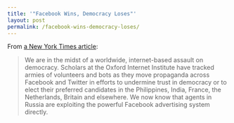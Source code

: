 ```yaml
---
title: '"Facebook Wins, Democracy Loses"'
layout: post
permalink: /facebook-wins-democracy-loses/
---
```

From [a New York Times article](https://mobile.nytimes.com/2017/09/08/opinion/facebook-wins-democracy-loses.html):

> We are in the midst of a worldwide, internet-based assault on democracy. Scholars at the Oxford Internet Institute have tracked armies of volunteers and bots as they move propaganda across Facebook and Twitter in efforts to undermine trust in democracy or to elect their preferred candidates in the Philippines, India, France, the Netherlands, Britain and elsewhere. We now know that agents in Russia are exploiting the powerful Facebook advertising system directly.
